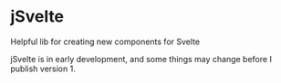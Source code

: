 # jSvelte
Helpful lib for creating new components for Svelte

jSvelte is in early development, and some things may change before I publish version 1.
